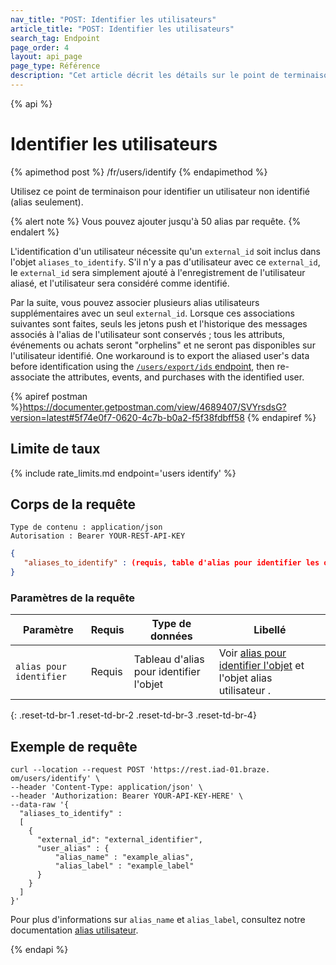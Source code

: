 ```yaml
---
nav_title: "POST: Identifier les utilisateurs"
article_title: "POST: Identifier les utilisateurs"
search_tag: Endpoint
page_order: 4
layout: api_page
page_type: Référence
description: "Cet article décrit les détails sur le point de terminaison Identifier les utilisateurs Braze."
---
```


{% api %}
# Identifier les utilisateurs
{% apimethod post %}
/fr/users/identify
{% endapimethod %}

Utilisez ce point de terminaison pour identifier un utilisateur non identifié (alias seulement).

{% alert note %}
Vous pouvez ajouter jusqu'à 50 alias par requête.
{% endalert %}

L'identification d'un utilisateur nécessite qu'un `external_id` soit inclus dans l'objet `aliases_to_identify`. S'il n'y a pas d'utilisateur avec ce `external_id`, le `external_id` sera simplement ajouté à l'enregistrement de l'utilisateur aliasé, et l'utilisateur sera considéré comme identifié.

Par la suite, vous pouvez associer plusieurs alias utilisateurs supplémentaires avec un seul `external_id`. Lorsque ces associations suivantes sont faites, seuls les jetons push et l'historique des messages associés à l'alias de l'utilisateur sont conservés ; tous les attributs, événements ou achats seront "orphelins" et ne seront pas disponibles sur l'utilisateur identifié. One workaround is to export the aliased user's data before identification using the [`/users/export/ids` endpoint]({{site.baseurl}}/api/endpoints/export/user_data/post_user_identify/), then re-associate the attributes, events, and purchases with the identified user.

{% apiref postman %}https://documenter.getpostman.com/view/4689407/SVYrsdsG?version=latest#5f74e0f7-0620-4c7b-b0a2-f5f38fdbff58 {% endapiref %}

## Limite de taux

{% include rate_limits.md endpoint='users identify' %}

## Corps de la requête

```
Type de contenu : application/json
Autorisation : Bearer YOUR-REST-API-KEY
```

```json
{
   "aliases_to_identify" : (requis, table d'alias pour identifier les objets)
}
```

### Paramètres de la requête

| Paramètre               | Requis | Type de données                         | Libellé                                                                                                                                                                                   |
| ----------------------- | ------ | --------------------------------------- | ----------------------------------------------------------------------------------------------------------------------------------------------------------------------------------------- |
| `alias pour identifier` | Requis | Tableau d'alias pour identifier l'objet | Voir [alias pour identifier l'objet]({{site.baseurl}}/api/objects_filters/aliases_to_identify/) et l'objet alias utilisateur []({{site.baseurl}}/api/objects_filters/user_alias_object/). |
{: .reset-td-br-1 .reset-td-br-2 .reset-td-br-3  .reset-td-br-4}

## Exemple de requête
```
curl --location --request POST 'https://rest.iad-01.braze. om/users/identify' \
--header 'Content-Type: application/json' \
--header 'Authorization: Bearer YOUR-API-KEY-HERE' \
--data-raw '{
  "aliases_to_identify" : 
  [
    {
      "external_id": "external_identifier",
      "user_alias" : {
          "alias_name" : "example_alias",
          "alias_label" : "example_label"
      }
    }
  ]
}'
```

Pour plus d'informations sur `alias_name` et `alias_label`, consultez notre documentation [alias utilisateur]({{site.baseurl}}/user_guide/data_and_analytics/user_data_collection/user_profile_lifecycle/#user-aliases).

{% endapi %}

